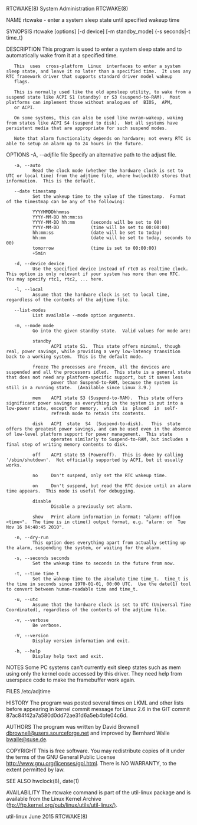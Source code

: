 RTCWAKE(8)                                                                                  System Administration                                                                                  RTCWAKE(8)



NAME
       rtcwake - enter a system sleep state until specified wakeup time

SYNOPSIS
       rtcwake [options] [-d device] [-m standby_mode] {-s seconds|-t time_t}

DESCRIPTION
       This program is used to enter a system sleep state and to automatically wake from it at a specified time.

       This  uses  cross-platform  Linux  interfaces to enter a system sleep state, and leave it no later than a specified time.  It uses any RTC framework driver that supports standard driver model wakeup
       flags.

       This is normally used like the old apmsleep utility, to wake from a suspend state like ACPI S1 (standby) or S3 (suspend-to-RAM).  Most platforms can implement those without analogues of  BIOS,  APM,
       or ACPI.

       On some systems, this can also be used like nvram-wakeup, waking from states like ACPI S4 (suspend to disk).  Not all systems have persistent media that are appropriate for such suspend modes.

       Note that alarm functionality depends on hardware; not every RTC is able to setup an alarm up to 24 hours in the future.

OPTIONS
       -A, --adjfile file
              Specify an alternative path to the adjust file.

       -a, --auto
              Read the clock mode (whether the hardware clock is set to UTC or local time) from the adjtime file, where hwclock(8) stores that information.  This is the default.

       --date timestamp
              Set the wakeup time to the value of the timestamp.  Format of the timestmap can be any of the following:

              YYYYMMDDhhmmss
              YYYY-MM-DD hh:mm:ss
              YYYY-MM-DD hh:mm      (seconds will be set to 00)
              YYYY-MM-DD            (time will be set to 00:00:00)
              hh:mm:ss              (date will be set to today)
              hh:mm                 (date will be set to today, seconds to 00)
              tomorrow              (time is set to 00:00:00)
              +5min

       -d, --device device
              Use the specified device instead of rtc0 as realtime clock.  This option is only relevant if your system has more than one RTC.  You may specify rtc1, rtc2, ... here.

       -l, --local
              Assume that the hardware clock is set to local time, regardless of the contents of the adjtime file.

       --list-modes
              List available --mode option arguments.

       -m, --mode mode
              Go into the given standby state.  Valid values for mode are:

              standby
                     ACPI state S1.  This state offers minimal, though real, power savings, while providing a very low-latency transition back to a working system.  This is the default mode.

              freeze The processes are frozen, all the devices are suspended and all the processors idled.  This state is a general state that does not need any platform-specific support, but it saves less
                     power than Suspend-to-RAM, because the system is still in a running state.  (Available since Linux 3.9.)

              mem    ACPI state S3 (Suspend-to-RAM).  This state offers significant power savings as everything in the system is put into a low-power state, except for memory,  which  is  placed  in  self-
                     refresh mode to retain its contents.

              disk   ACPI  state  S4  (Suspend-to-disk).   This  state offers the greatest power savings, and can be used even in the absence of low-level platform support for power management.  This state
                     operates similarly to Suspend-to-RAM, but includes a final step of writing memory contents to disk.

              off    ACPI state S5 (Poweroff).  This is done by calling '/sbin/shutdown'.  Not officially supported by ACPI, but it usually works.

              no     Don't suspend, only set the RTC wakeup time.

              on     Don't suspend, but read the RTC device until an alarm time appears.  This mode is useful for debugging.

              disable
                     Disable a previously set alarm.

              show   Print alarm information in format: "alarm: off|on  <time>".  The time is in ctime() output format, e.g. "alarm: on  Tue Nov 16 04:48:45 2010".

       -n, --dry-run
              This option does everything apart from actually setting up the alarm, suspending the system, or waiting for the alarm.

       -s, --seconds seconds
              Set the wakeup time to seconds in the future from now.

       -t, --time time_t
              Set the wakeup time to the absolute time time_t.  time_t is the time in seconds since 1970-01-01, 00:00 UTC.  Use the date(1) tool to convert between human-readable time and time_t.

       -u, --utc
              Assume that the hardware clock is set to UTC (Universal Time Coordinated), regardless of the contents of the adjtime file.

       -v, --verbose
              Be verbose.

       -V, --version
              Display version information and exit.

       -h, --help
              Display help text and exit.

NOTES
       Some PC systems can't currently exit sleep states such as mem using only the kernel code accessed by this driver.  They need help from userspace code to make the framebuffer work again.

FILES
       /etc/adjtime

HISTORY
       The program was posted several times on LKML and other lists before appearing in kernel commit message for Linux 2.6 in the GIT commit 87ac84f42a7a580d0dd72ae31d6a5eb4bfe04c6d.

AUTHORS
       The program was written by David Brownell <dbrownell@users.sourceforge.net> and improved by Bernhard Walle <bwalle@suse.de>.

COPYRIGHT
       This is free software.  You may redistribute copies of it under the terms of the GNU General Public License <http://www.gnu.org/licenses/gpl.html>.  There is NO WARRANTY, to the extent permitted  by
       law.

SEE ALSO
       hwclock(8), date(1)

AVAILABILITY
       The rtcwake command is part of the util-linux package and is available from the Linux Kernel Archive ⟨ftp://ftp.kernel.org/pub/linux/utils/util-linux/⟩.



util-linux                                                                                        June 2015                                                                                        RTCWAKE(8)
